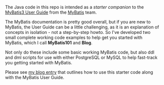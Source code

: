 The Java code in this repo is intended as a _starter companion_ to the [MyBatis3 User Guide](http://code.google.com/p/mybatis/downloads/list?can=3&q=%22mybatis-3%22+-migrations) from the [MyBatis](http://mybatis.org/) team.

The MyBatis documentation is pretty good overall, but if you are new to MyBatis, the User Guide can be a little challenging, as it is an explanation of concepts in isolation - not a step-by-step howto.  So I've developed two small complete working code examples to help get you started with MyBatis, which I call **MyBatis101** and **Blog**.

Not only do these include some basic working MyBatis code, but also ddl and dml scripts for use with either PostgreSQL or MySQL to help fast-track you getting started with MyBatis.

Please see [my blog entry](http://thornydev.blogspot.com/2012/03/mybatis-user-guide-companion.html) that outlines how to use this starter code along with the MyBatis User Guide.
